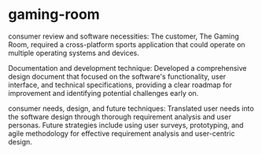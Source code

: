 # gaming-room

consumer review and software necessities: 
The customer, The Gaming Room, required a cross-platform sports application that could operate on multiple operating systems and devices.

Documentation and development technique:
Developed a comprehensive design document that focused on the software's functionality, user interface, and technical specifications, providing a clear roadmap for improvement and identifying potential challenges early on.

consumer needs, design, and future techniques: 
Translated user needs into the software design through thorough requirement analysis and user personas. Future strategies include using user surveys, prototyping, and agile methodology for effective requirement analysis and user-centric design.
